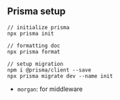 ## Prisma setup

```shell
// initialize prisma
npx prisma init

// formatting doc
npx prisma format

// setup migration
npm i @prisma/client --save
npx prisma migrate dev --name init

```

- `morgan`: for middleware
